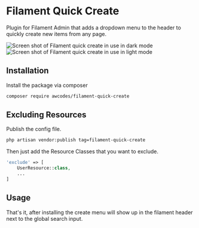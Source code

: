 # Filament Quick Create

Plugin for Filament Admin that adds a dropdown menu to the header to quickly create new items from any page.

![Screen shot of Filament quick create in use in dark mode](./images/screen-shot.jpg)
![Screen shot of Filament quick create in use in light mode](./images/screen-shot-light.jpg)

## Installation

Install the package via composer

```bash
composer require awcodes/filament-quick-create
```

## Excluding Resources

Publish the config file.

```bash
php artisan vendor:publish tag=filament-quick-create
```

Then just add the Resource Classes that you want to exclude.

```php
'exclude' => [
    UserResource::class,
    ...
]
```

## Usage

That's it, after installing the create menu will show up in the filament header next to the global search input.
